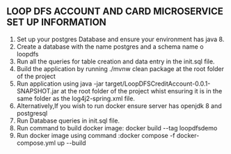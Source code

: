 LOOP DFS ACCOUNT AND CARD MICROSERVICE SET UP INFORMATION
----------------------------------------------------------------

1. Set up your postgres Database and ensure your environment has java 8.
2. Create a database with the name postgres and a schema name o loopdfs
3. Run all the queries for table creation and data entry in the init.sql file.
3. Build the application by running ./mvnw clean package at the root folder of the project
4. Run application using java -jar target/LoopDFSCreditAccount-0.0.1-SNAPSHOT.jar at the root folder of the project whist ensuring it is 
   in the same folder as the log4j2-spring.xml file.
5. Alternatively,If you wish to run docker ensure server has openjdk 8 and postgresql
6. Run Database queries in init.sql file.
7. Run command to build docker image: docker build --tag loopdfsdemo
8. Run docker image  using command :docker compose -f docker-compose.yml up --build


